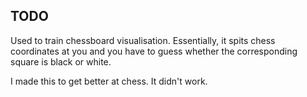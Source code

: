 ## TODO

Used to train chessboard visualisation. Essentially, it spits chess coordinates at you and you have to guess whether the corresponding square is black or white.

I made this to get better at chess. It didn't work.
